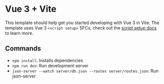 # Vue 3 + Vite

This template should help get you started developing with Vue 3 in Vite. The template uses Vue 3 `<script setup>` SFCs, check out the [script setup docs](https://v3.vuejs.org/api/sfc-script-setup.html#sfc-script-setup) to learn more.

## Commands

- `npm install`: Installs dependencies
- `npm run dev`: Run development server
- `json-server --watch server/db.json --routes server/routes.json`: Run json-server
